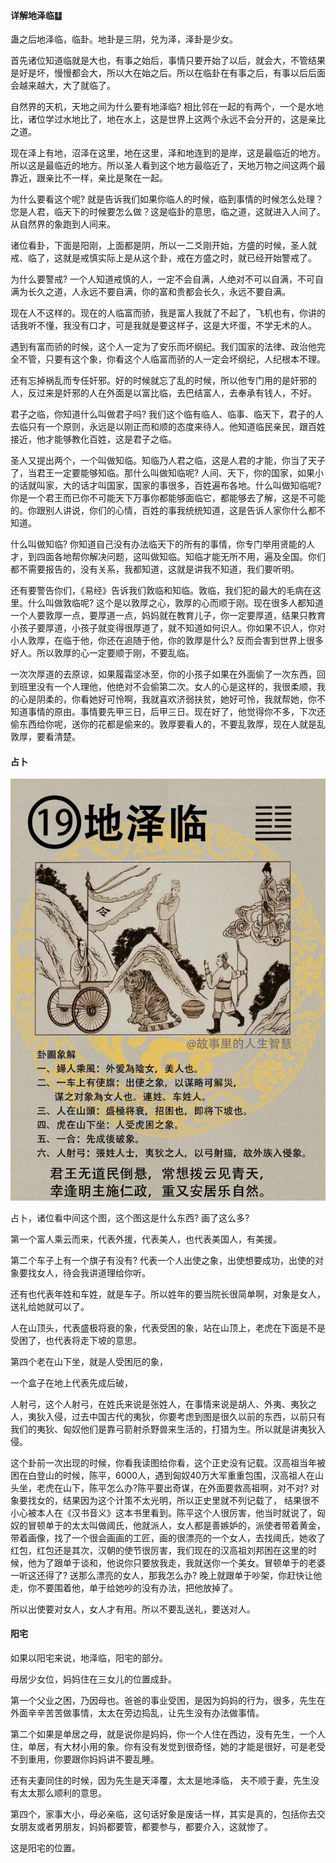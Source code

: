 #### 详解地泽临䷒

蛊之后地泽临，临卦。地卦是三阴，兑为泽，泽卦是少女。

首先诸位知道临就是大也，有事之始后，事情只要开始了以后，就会大，不管结果是好是坏，慢慢都会大，所以大在始之后。所以在临卦在有事之后，有事以后后面会越来越大，大了就临了。

自然界的天机，天地之间为什么要有地泽临? 相比邻在一起的有两个，一个是水地比，诸位学过水地比了，地在水上，这是世界上这两个永远不会分开的，这是亲比之道。

现在泽上有地，沼泽在这里，地在这里，泽和地连到的是岸，这是最临近的地方。所以这是最临近的地方。所以圣人看到这个地方最临近了，天地万物之间这两个最靠近，跟亲比不一样，亲比是聚在一起。

为什么要看这个呢? 就是告诉我们如果你临人的时候，临到事情的时候怎么处理？您是人君，临天下的时候要怎么做？这是临卦的意思，临之道，这就进入人间了。从自然界的象跑到人间来。

诸位看卦，下面是阳刚，上面都是阴，所以一二爻刚开始，方盛的时候，圣人就戒、临了，这就是戒慎实际上是从这个卦，戒在方盛之时，就已经开始警戒了。

为什么要警戒? 一个人知道戒慎的人，一定不会自满，人绝对不可以自满，不可自满为长久之道，人永远不要自满，你的富和贵都会长久，永远不要自满。

现在人不这样的。现在的人临富而骄，我是富人我就了不起了，飞机也有，你讲的话我听不懂，我没有口才，可是我就是要这样子，这是大坏蛋，不学无术的人。

遇到有富而骄的时候，这个人一定为了安乐而坏纲纪。我们国家的法律、政治他完全不管，只要有这个象，你看这个人临富而骄的人一定会坏纲纪，人纪根本不理。

还有忘掉祸乱而专任奸邪。好的时候就忘了乱的时候，所以他专门用的是奸邪的人，反过来是奸邪的人在外面是以富比临，去巴结富人，去奉承有钱人，不好。

君子之临，你知道什么叫做君子吗? 我们这个临有临人、临事、临天下，君子的人去临只有一个原则，永远是以刚正而和顺的态度来待人。他知道临民亲民，跟百姓接近，他才能够教化百姓，这是君子之临。

圣人又提出两个，一个叫做知临。知临乃人君之临，这是人君的才能，你当了天子了，当君王一定要能够知临。那什么叫做知临呢? 人间、天下，你的国家，如果小的话就叫家，大的话才叫国家，国家的事很多，百姓遍布各地。什么叫做知临呢? 你是一个君王而已你不可能天下万事你都能够面临它，都能够去了解，这是不可能的。你跟别人讲说，你们的心情，百姓的事我统统知道，这是告诉人家你什么都不知道。

什么叫做知临? 你知道自己没有办法临天下的所有的事情，你专门举用贤能的人才，到四面各地帮你解决问题，这叫做知临。知临才能无所不用，遍及全国。你们都不需要报告的，没有关系，我都知道，这就是讲我不知道，我们要听明。

还有要警告你们，《易经》告诉我们敦临和知临。敦临，我们犯的最大的毛病在这里。什么叫做敦临呢? 这个是以敦厚之心，敦厚的心而顺于刚。现在很多人都知道一个人要敦厚一点，要厚道一点，妈妈就在教育儿子，你一定要厚道，结果只教育小孩子要厚道，小孩子就变得很厚道了，就不知道如何识人。你如果不识人，你对小人敦厚，在临于他，你还在追随于他，你的敦厚是什么? 反而会害到世界上很多好人。所以敦厚的心一定要顺于刚，不要乱临。

一次次厚道的去原谅，如果履霜坚冰至，你的小孩子如果在外面偷了一次东西，回到班里没有一个人理他，他绝对不会偷第二次。女人的心是这样的，我很柔顺，我的心是阴柔的，你看她好可怜啊，我就喜欢济弱扶贫，她好可怜，我就帮她，你不知道事情的原由。事情要先甲三日，后甲三日。现在好了，他觉得你不多，下次还偷东西给你呢，送你的花都是偷来的。敦厚要看人的，不要乱敦厚，现在人就是乱敦厚，要看清楚。

#### 占卜

![图片](../img/地泽临.jpg)

占卜，诸位看中间这个图，这个图这是什么东西? 画了这么多? 

第一个富人乘云而来，代表外援，代表美人，也代表美国人，有美援。

第二个车子上有一个旗子有没有? 代表一个人出使之象，出使想要成功，出使的对象要找女人，待会我讲道理给你听。

还有也代表年姓和车姓，就是车子。所以姓年的要当院长很简单啊，对象是女人，送礼给她就可以了。

人在山顶头，代表盛极将衰的象，代表受困的象，站在山顶上，老虎在下面是不是受困了，也代表将走下坡的意思。

第四个老在山下坐，就是人受困厄的象，

一个盒子在地上代表先成后破，

人射弓，这个人射弓，在姓氏来说是张姓人，在事情来说是胡人、外夷、夷狄之人，夷狄入侵，过去中国古代的夷狄，你要考虑到图是很久以前的东西，以前只有我们的夷狄、匈奴他们是靠弓箭射杀野兽来生活的，打猎为生。所以就是讲夷狄入侵。

这个卦前一次出现的时候，你看我读图给你看，这个正史没有记载。汉高祖当年被困在白登山的时候，陈平，6000人，遇到匈奴40万大军重重包围，汉高祖人在山头坐，老虎在山下，陈平怎么办?陈平要出奇谋，在外面要救高祖啊，对不对? 对象要找女的，结果因为这个计策不太光明，所以正史里就不列记载了， 结果很不小心被本人在《汉书音义》这本书里看到。陈平这个人很厉害，他当时就说了，匈奴的冒顿单于的太太叫做阈氏，他就派人，女人都是善嫉妒的，派使者带着黄金，带着画像，找了一个很会画画的工匠，画的很漂亮的一个女人，去找阈氏，她收了红包，红包还是其次，汉朝的使节很厉害，我们现在的汉高祖刘邦困在这里的时候，他为了跟单于谈和，他说你只要放我走，我就送你一个美女。冒顿单于的老婆一听这还得了? 送那么漂亮的女人，那我怎么办? 晚上就跟单于吵架，你赶快让他走，你不要围着他，单于给她吵的没有办法，把他放掉了。

所以出使要对女人，女人才有用。所以不要乱送礼，要送对人。

#### 阳宅

如果以阳宅来说，地泽临，阳宅的部分。

母居少女位，妈妈住在三女儿的位置成卦。

第一个父业之困，乃因母也。爸爸的事业受困，是因为妈妈的行为，很多，先生在外面辛辛苦苦做事情，太太在旁边捣乱，让先生没有办法做事情。

第二个如果是单居之母，就是说你是妈妈，你一个人住在西边，没有先生，一个人住，单居，有大材小用的象。你有没有发觉到很奇怪，她的才能是很好，可是老受不到重用，你要跟你妈妈讲不要乱睡。

还有夫妻同住的时候，因为先生是天泽覆，太太是地泽临， 夫不顺于妻，先生没有太太那么顺利的意思。

第四个，家事大小，母必亲临，这句话好象是废话一样，其实是真的，包括你去交女朋友或者男朋友，妈妈都要管，都要参与，都要介入，这就惨了。

这是阳宅的位置。